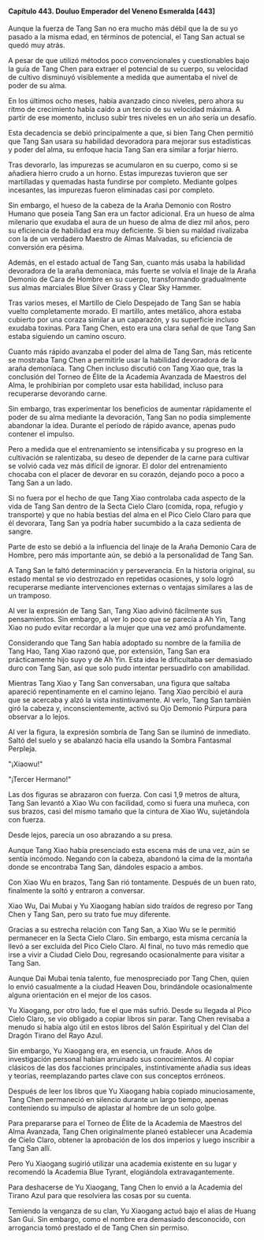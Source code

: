 
#### Capítulo 443. Douluo Emperador del Veneno Esmeralda [443]


Aunque la fuerza de Tang San no era mucho más débil que la de su yo pasado a la misma edad, en términos de potencial, el Tang San actual se quedó muy atrás.

A pesar de que utilizó métodos poco convencionales y cuestionables bajo la guía de Tang Chen para extraer el potencial de su cuerpo, su velocidad de cultivo disminuyó visiblemente a medida que aumentaba el nivel de poder de su alma.

En los últimos ocho meses, había avanzado cinco niveles, pero ahora su ritmo de crecimiento había caído a un tercio de su velocidad máxima. A partir de ese momento, incluso subir tres niveles en un año sería un desafío.

Esta decadencia se debió principalmente a que, si bien Tang Chen permitió que Tang San usara su habilidad devoradora para mejorar sus estadísticas y poder del alma, su enfoque hacia Tang San era similar a forjar hierro.

Tras devorarlo, las impurezas se acumularon en su cuerpo, como si se añadiera hierro crudo a un horno. Estas impurezas tuvieron que ser martilladas y quemadas hasta fundirse por completo. Mediante golpes incesantes, las impurezas fueron eliminadas casi por completo.

Sin embargo, el hueso de la cabeza de la Araña Demonio con Rostro Humano que poseía Tang San era un factor adicional. Era un hueso de alma milenario que exudaba el aura de un hueso de alma de diez mil años, pero su eficiencia de habilidad era muy deficiente. Si bien su maldad rivalizaba con la de un verdadero Maestro de Almas Malvadas, su eficiencia de conversión era pésima.

Además, en el estado actual de Tang San, cuanto más usaba la habilidad devoradora de la araña demoníaca, más fuerte se volvía el linaje de la Araña Demonio de Cara de Hombre en su cuerpo, transformando gradualmente sus almas marciales Blue Silver Grass y Clear Sky Hammer.

Tras varios meses, el Martillo de Cielo Despejado de Tang San se había vuelto completamente morado. El martillo, antes metálico, ahora estaba cubierto por una coraza similar a un caparazón, y su superficie incluso exudaba toxinas. Para Tang Chen, esto era una clara señal de que Tang San estaba siguiendo un camino oscuro.

Cuanto más rápido avanzaba el poder del alma de Tang San, más reticente se mostraba Tang Chen a permitirle usar la habilidad devoradora de la araña demoníaca. Tang Chen incluso discutió con Tang Xiao que, tras la conclusión del Torneo de Élite de la Academia Avanzada de Maestros del Alma, le prohibirían por completo usar esta habilidad, incluso para recuperarse devorando carne.

Sin embargo, tras experimentar los beneficios de aumentar rápidamente el poder de su alma mediante la devoración, Tang San no podía simplemente abandonar la idea. Durante el período de rápido avance, apenas pudo contener el impulso.

Pero a medida que el entrenamiento se intensificaba y su progreso en la cultivación se ralentizaba, su deseo de depender de la carne para cultivar se volvió cada vez más difícil de ignorar. El dolor del entrenamiento chocaba con el placer de devorar en su corazón, dejando poco a poco a Tang San a un lado.

Si no fuera por el hecho de que Tang Xiao controlaba cada aspecto de la vida de Tang San dentro de la Secta Cielo Claro (comida, ropa, refugio y transporte) y que no había bestias del alma en el Pico Cielo Claro para que él devorara, Tang San ya podría haber sucumbido a la caza sedienta de sangre.

Parte de esto se debió a la influencia del linaje de la Araña Demonio Cara de Hombre, pero más importante aún, se debió a la personalidad de Tang San.

A Tang San le faltó determinación y perseverancia. En la historia original, su estado mental se vio destrozado en repetidas ocasiones, y solo logró recuperarse mediante intervenciones externas o ventajas similares a las de un tramposo.

Al ver la expresión de Tang San, Tang Xiao adivinó fácilmente sus pensamientos. Sin embargo, al ver lo poco que se parecía a Ah Yin, Tang Xiao no pudo evitar recordar a la mujer que una vez amó profundamente.

Considerando que Tang San había adoptado su nombre de la familia de Tang Hao, Tang Xiao razonó que, por extensión, Tang San era prácticamente hijo suyo y de Ah Yin. Esta idea le dificultaba ser demasiado duro con Tang San, así que solo pudo intentar persuadirlo con amabilidad.

Mientras Tang Xiao y Tang San conversaban, una figura que saltaba apareció repentinamente en el camino lejano. Tang Xiao percibió el aura que se acercaba y alzó la vista instintivamente. Al verlo, Tang San también giró la cabeza y, inconscientemente, activó su Ojo Demonio Púrpura para observar a lo lejos.

Al ver la figura, la expresión sombría de Tang San se iluminó de inmediato. Saltó del suelo y se abalanzó hacia ella usando la Sombra Fantasmal Perpleja.

"¡Xiaowu!"

"¡Tercer Hermano!"

Las dos figuras se abrazaron con fuerza. Con casi 1,9 metros de altura, Tang San levantó a Xiao Wu con facilidad, como si fuera una muñeca, con sus brazos, casi del mismo tamaño que la cintura de Xiao Wu, sujetándola con fuerza.

Desde lejos, parecía un oso abrazando a su presa.

Aunque Tang Xiao había presenciado esta escena más de una vez, aún se sentía incómodo. Negando con la cabeza, abandonó la cima de la montaña donde se encontraba Tang San, dándoles espacio a ambos.

Con Xiao Wu en brazos, Tang San rió tontamente. Después de un buen rato, finalmente la soltó y entraron a conversar.

Xiao Wu, Dai Mubai y Yu Xiaogang habían sido traídos de regreso por Tang Chen y Tang San, pero su trato fue muy diferente.

Gracias a su estrecha relación con Tang San, a Xiao Wu se le permitió permanecer en la Secta Cielo Claro. Sin embargo, esta misma cercanía la llevó a ser excluida del Pico Cielo Claro. Al final, no tuvo más remedio que irse a vivir a Ciudad Cielo Dou, regresando ocasionalmente para visitar a Tang San.

Aunque Dai Mubai tenía talento, fue menospreciado por Tang Chen, quien lo envió casualmente a la ciudad Heaven Dou, brindándole ocasionalmente alguna orientación en el mejor de los casos.

Yu Xiaogang, por otro lado, fue el que más sufrió. Desde su llegada al Pico Cielo Claro, se vio obligado a copiar libros sin parar. Tang Chen revisaba a menudo si había algo útil en estos libros del Salón Espiritual y del Clan del Dragón Tirano del Rayo Azul.

Sin embargo, Yu Xiaogang era, en esencia, un fraude. Años de investigación personal habían arruinado sus conocimientos. Al copiar clásicos de las dos facciones principales, instintivamente añadía sus ideas y teorías, reemplazando partes clave con sus conceptos erróneos.

Después de leer los libros que Yu Xiaogang había copiado minuciosamente, Tang Chen permaneció en silencio durante un largo tiempo, apenas conteniendo su impulso de aplastar al hombre de un solo golpe.

Para prepararse para el Torneo de Élite de la Academia de Maestros del Alma Avanzada, Tang Chen originalmente planeó establecer una Academia de Cielo Claro, obtener la aprobación de los dos imperios y luego inscribir a Tang San allí.

Pero Yu Xiaogang sugirió utilizar una academia existente en su lugar y recomendó la Academia Blue Tyrant, elogiándola extravagantemente.

Para deshacerse de Yu Xiaogang, Tang Chen lo envió a la Academia del Tirano Azul para que resolviera las cosas por su cuenta.

Temiendo la venganza de su clan, Yu Xiaogang actuó bajo el alias de Huang San Gui. Sin embargo, como el nombre era demasiado desconocido, con arrogancia tomó prestado el de Tang Chen sin permiso.